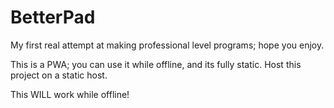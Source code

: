 # BetterPad

My first real attempt at making professional level programs; hope you enjoy.

This is a PWA; you can use it while offline, and its fully static. Host this project on a static host.

This WILL work while offline!